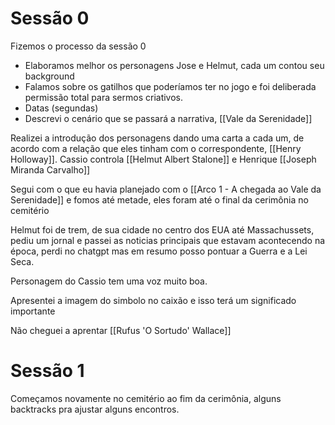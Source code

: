 # Sessão 0 
Fizemos o processo da sessão 0 
- Elaboramos melhor os personagens Jose e Helmut, cada um contou seu background
- Falamos sobre os gatilhos que poderíamos ter no jogo e foi deliberada permissão total para sermos criativos.
- Datas (segundas)
- Descrevi o cenário que se passará a narrativa, [[Vale da Serenidade]]

Realizei a introdução dos personagens dando uma carta a cada um, de acordo com a relação que eles tinham com o correspondente, [[Henry Holloway]]. 
Cassio controla [[Helmut Albert Stalone]] e Henrique [[Joseph Miranda Carvalho]]

Segui com o que eu havia planejado com o [[Arco 1 - A chegada ao Vale da Serenidade]]
e fomos até metade, eles foram até o final da cerimônia no cemitério

Helmut foi de trem, de sua cidade no centro dos EUA até Massachussets, pediu um jornal e passei as noticias principais que estavam acontecendo na época, perdi no chatgpt mas em resumo posso pontuar a Guerra e a Lei Seca.

Personagem do Cassio tem uma voz muito boa.

Apresentei a imagem do simbolo no caixão e isso terá um significado importante

Não cheguei a aprentar [[Rufus 'O Sortudo' Wallace]]
# Sessão 1
Começamos novamente no cemitério ao fim da cerimônia, alguns backtracks pra ajustar alguns encontros.